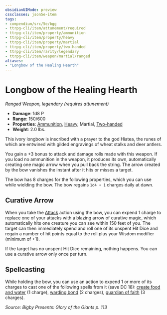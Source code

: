 ```yaml
---
obsidianUIMode: preview
cssclasses: json5e-item
tags:
- compendium/src/5e/bgg
- ttrpg-cli/item/attunement/required
- ttrpg-cli/item/property/ammunition
- ttrpg-cli/item/property/heavy
- ttrpg-cli/item/property/martial
- ttrpg-cli/item/property/two-handed
- ttrpg-cli/item/rarity/legendary
- ttrpg-cli/item/weapon/martial/ranged
aliases: 
- "Longbow of the Healing Hearth"
---
```

# Longbow of the Healing Hearth
*Ranged Weapon, legendary (requires attunement)*  

- **Damage**: 1d8 P
- **Range**: 150/600
- **Properties**: [Ammunition](/3-Mechanics/CLI/rules/item-properties.md#Ammunition), [Heavy](/3-Mechanics/CLI/rules/item-properties.md#Heavy), Martial, [Two-handed](/3-Mechanics/CLI/rules/item-properties.md#Two-handed)
- **Weight**: 2.0 lbs.

This ivory longbow is inscribed with a prayer to the god Hiatea, the runes of which are entwined with gilded engravings of wheat stalks and deer antlers.

You gain a +3 bonus to attack and damage rolls made with this weapon. If you load no ammunition in the weapon, it produces its own, automatically creating one magic arrow when you pull back the string. The arrow created by the bow vanishes the instant after it hits or misses a target.

The bow has 8 charges for the following properties, which you can use while wielding the bow. The bow regains `1d4 + 1` charges daily at dawn.

## Curative Arrow

When you take the [Attack](/3-Mechanics/CLI/rules/actions.md#Attack) action using the bow, you can expend 1 charge to replace one of your attacks with a blazing arrow of curative magic, which automatically hits one creature you can see within 150 feet of you. The target can then immediately spend and roll one of its unspent Hit Dice and regain a number of hit points equal to the roll plus your Wisdom modifier (minimum of +1).

If the target has no unspent Hit Dice remaining, nothing happens. You can use a curative arrow only once per turn.

## Spellcasting

While holding the bow, you can use an action to expend 1 or more of its charges to cast one of the following spells from it (save DC 18): [create food and water](/3-Mechanics/CLI/spells/create-food-and-water.md) (1 charge), [warding bond](/3-Mechanics/CLI/spells/warding-bond.md) (2 charges), [guardian of faith](/3-Mechanics/CLI/spells/guardian-of-faith.md) (3 charges).

*Source: Bigby Presents: Glory of the Giants p. 113*